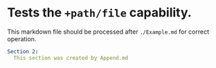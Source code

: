 # Tests the `+path/file` capability.

This markdown file should be processed after `./Example.md` for correct operation.

```yml >>sub/append.yml
Section 2:
  This section was created by Append.md
```